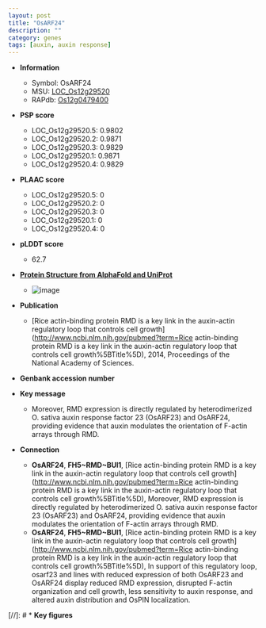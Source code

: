 ```yaml
---
layout: post
title: "OsARF24"
description: ""
category: genes
tags: [auxin, auxin response]
---
```


* **Information**  
    + Symbol: OsARF24  
    + MSU: [LOC_Os12g29520](http://rice.plantbiology.msu.edu/cgi-bin/ORF_infopage.cgi?orf=LOC_Os12g29520)  
    + RAPdb: [Os12g0479400](http://rapdb.dna.affrc.go.jp/viewer/gbrowse_details/irgsp1?name=Os12g0479400)  

* **PSP score**  
    + LOC_Os12g29520.5: 0.9802 
    + LOC_Os12g29520.2: 0.9871 
    + LOC_Os12g29520.3: 0.9829 
    + LOC_Os12g29520.1: 0.9871 
    + LOC_Os12g29520.4: 0.9829 

* **PLAAC score**  
    + LOC_Os12g29520.5: 0 
    + LOC_Os12g29520.2: 0 
    + LOC_Os12g29520.3: 0 
    + LOC_Os12g29520.1: 0 
    + LOC_Os12g29520.4: 0 

* **pLDDT score**
    + 62.7

* **[Protein Structure from AlphaFold and UniProt](https://www.uniprot.org/uniprotkb/Q2QQX6/entry#structure)**
    + ![image](https://ricepsp.github.io/images/Q2/AF-Q2QQX6-F1.png)

* **Publication**  
    + [Rice actin-binding protein RMD is a key link in the auxin-actin regulatory loop that controls cell growth](http://www.ncbi.nlm.nih.gov/pubmed?term=Rice actin-binding protein RMD is a key link in the auxin-actin regulatory loop that controls cell growth%5BTitle%5D), 2014, Proceedings of the National Academy of Sciences.

* **Genbank accession number**  

* **Key message**  
    + Moreover, RMD expression is directly regulated by heterodimerized O. sativa auxin response factor 23 (OsARF23) and OsARF24, providing evidence that auxin modulates the orientation of F-actin arrays through RMD.

* **Connection**  
    + __OsARF24__, __FH5~RMD~BUI1__, [Rice actin-binding protein RMD is a key link in the auxin-actin regulatory loop that controls cell growth](http://www.ncbi.nlm.nih.gov/pubmed?term=Rice actin-binding protein RMD is a key link in the auxin-actin regulatory loop that controls cell growth%5BTitle%5D), Moreover, RMD expression is directly regulated by heterodimerized O. sativa auxin response factor 23 (OsARF23) and OsARF24, providing evidence that auxin modulates the orientation of F-actin arrays through RMD.
    + __OsARF24__, __FH5~RMD~BUI1__, [Rice actin-binding protein RMD is a key link in the auxin-actin regulatory loop that controls cell growth](http://www.ncbi.nlm.nih.gov/pubmed?term=Rice actin-binding protein RMD is a key link in the auxin-actin regulatory loop that controls cell growth%5BTitle%5D), In support of this regulatory loop, osarf23 and lines with reduced expression of both OsARF23 and OsARF24 display reduced RMD expression, disrupted F-actin organization and cell growth, less sensitivity to auxin response, and altered auxin distribution and OsPIN localization.

[//]: # * **Key figures**  


